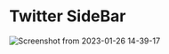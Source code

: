 # Twitter SideBar
![Screenshot from 2023-01-26 14-39-17](https://user-images.githubusercontent.com/101974539/214837729-df3f3e90-0131-43e3-97b8-6d9a043ae607.png)


